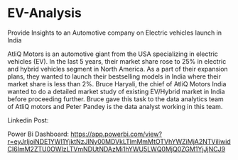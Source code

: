 # EV-Analysis
Provide Insights to an Automotive company on Electric vehicles launch in India

AtliQ Motors is an automotive giant from the USA specializing in electric vehicles (EV). In the last 5 years, their market share rose to 25% in electric and hybrid vehicles segment in North America. As a part of their expansion plans, they wanted to launch their bestselling models in India where their market share is less than 2%. Bruce Haryali, the chief of AtliQ Motors India wanted to do a detailed market study of existing EV/Hybrid market in India before proceeding further. Bruce gave this task to the data analytics team of AtliQ motors and Peter Pandey is the data analyst working in this team. 

Linkedin Post:

Power Bi Dashboard: https://app.powerbi.com/view?r=eyJrIjoiNDE1YWI1YjktNzJlNy00MDVkLTlmMmMtOTVhYWZiMjA2NTViIiwidCI6ImM2ZTU0OWIzLTVmNDUtNDAzMi1hYWU5LWQ0MjQ0ZGM1YjJjNCJ9
